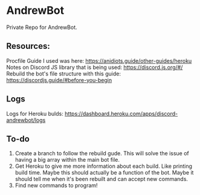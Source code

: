 # AndrewBot
Private Repo for AndrewBot. 

## Resources:
Procfile Guide I used was here: https://anidiots.guide/other-guides/heroku
Notes on Discord JS library that is being used: https://discord.js.org/#/
Rebuild the bot's file structure with this guide: https://discordjs.guide/#before-you-begin

## Logs 
Logs for Heroku bulds: https://dashboard.heroku.com/apps/discord-andrewbot/logs

## To-do
1. Create a branch to follow the rebuild gude. This will solve the issue of having a big array within the main bot file. 
2. Get Heroku to give me more information about each build. Like printing build time. Maybe this should actually be a function of the bot. Maybe it should tell me when it's been rebuilt and can accept new commands. 
3. Find new commands to program!

